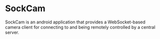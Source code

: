 # SockCam
SockCam is an android application that provides a WebSocket-based camera client for connecting to and being remotely controlled by a central server.
